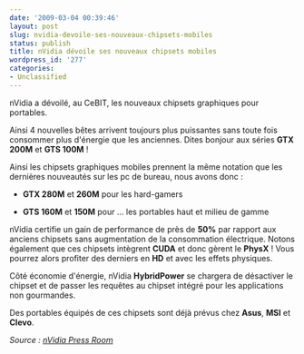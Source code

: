 ```yaml
---
date: '2009-03-04 00:39:46'
layout: post
slug: nvidia-devoile-ses-nouveaux-chipsets-mobiles
status: publish
title: nVidia dévoile ses nouveaux chipsets mobiles
wordpress_id: '277'
categories:
- Unclassified
---
```


nVidia a dévoilé, au CeBIT, les nouveaux chipsets graphiques pour portables.




Ainsi 4 nouvelles bêtes arrivent toujours plus puissantes sans toute fois consommer plus d'énergie que les anciennes. Dites bonjour aux séries **GTX 200M** et **GTS 100M** !








Ainsi les chipsets graphiques mobiles prennent la même notation que les dernières nouveautés sur les pc de bureau, nous avons donc :





	
  * **GTX 280M** et **260M** pour les hard-gamers

	
  * **GTS 160M** et **150M** pour ... les portables haut et milieu de gamme




nVidia certifie un gain de performance de près de **50%** par rapport aux anciens chipsets sans augmentation de la consommation électrique. Notons également que ces chipsets intègrent **CUDA** et donc gèrent le **PhysX** ! Vous pourrez alors profiter des derniers en **HD** et avec les effets physiques.




Côté économie d'énergie, nVidia **HybridPower** se chargera de désactiver le chipset et de passer les requêtes au chipset intégré pour les applications non gourmandes.




Des portables équipés de ces chipsets sont déjà prévus chez **Asus**, **MSI** et **Clevo**.







_Source : [nVidia Press Room](http://www.nvidia.com/object/io_1236061095357.html)_



